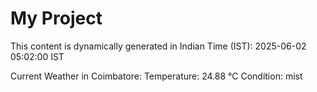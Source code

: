 # My Project

This content is dynamically generated in Indian Time (IST): 2025-06-02 05:02:00 IST


Current Weather in Coimbatore:
Temperature: 24.88 °C
Condition: mist
